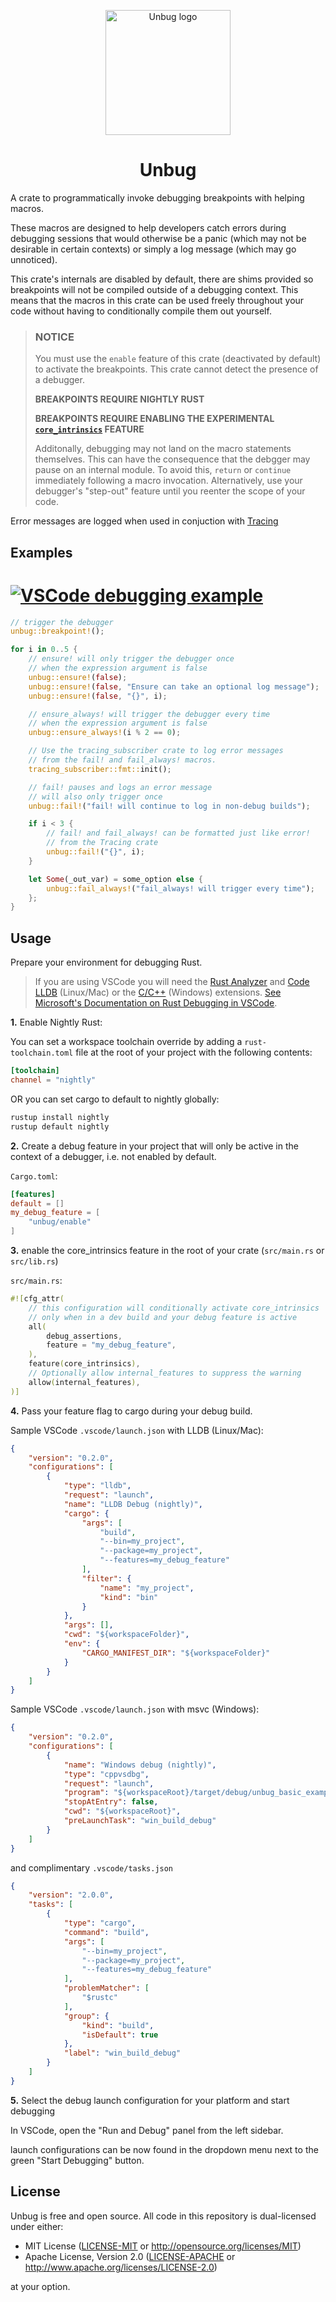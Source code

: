 <p align="center">
    <a target="_blank" href="https://docs.rs/unbug">
        <img src="https://raw.githubusercontent.com/greymattergames/unbug/main/assets/unbug.svg" width="200" alt="Unbug logo"/>
    </a>
</p>
<h1 align="center">Unbug</h1>

A crate to programmatically invoke debugging breakpoints with helping macros.

These macros are designed to help developers catch errors during debugging sessions that would otherwise be a panic (which may not be desirable in certain contexts) or simply a log message (which may go unnoticed).

This crate's internals are disabled by default, there are shims provided so breakpoints will not be compiled outside of a debugging context. This means that the macros in this crate can be used freely throughout your code without having to conditionally compile them out yourself.

> ### NOTICE
>
> You must use the `enable` feature of this crate (deactivated by default) to activate the breakpoints. This crate cannot detect the presence of a debugger.
>
> __BREAKPOINTS REQUIRE NIGHTLY RUST__
>
> __BREAKPOINTS REQUIRE ENABLING THE EXPERIMENTAL [`core_intrinsics`](https://doc.rust-lang.org/core/intrinsics/fn.breakpoint.html) FEATURE__
>
> Additonally, debugging may not land on the macro statements themselves. This can have the consequence that the debgger may pause on an internal module. To avoid this, `return` or `continue` immediately following a macro invocation. Alternatively, use your debugger's "step-out" feature until you reenter the scope of your code.

Error messages are logged when used in conjuction with [Tracing](https://github.com/tokio-rs/tracing)

## Examples

# [![VSCode debugging example](https://raw.githubusercontent.com/greymattergames/unbug/master/assets/debug.png)](https://github.com/greymattergames/unbug/blob/master/examples/basic/src/main.rs)

```rust
// trigger the debugger
unbug::breakpoint!();

for i in 0..5 {
    // ensure! will only trigger the debugger once
    // when the expression argument is false
    unbug::ensure!(false);
    unbug::ensure!(false, "Ensure can take an optional log message");
    unbug::ensure!(false, "{}", i);

    // ensure_always! will trigger the debugger every time
    // when the expression argument is false
    unbug::ensure_always!(i % 2 == 0);

    // Use the tracing_subscriber crate to log error messages
    // from the fail! and fail_always! macros.
    tracing_subscriber::fmt::init();

    // fail! pauses and logs an error message
    // will also only trigger once
    unbug::fail!("fail! will continue to log in non-debug builds");

    if i < 3 {
        // fail! and fail_always! can be formatted just like error!
        // from the Tracing crate
        unbug::fail!("{}", i);
    }

    let Some(_out_var) = some_option else {
        unbug::fail_always!("fail_always! will trigger every time");
    };
}

```

## Usage

Prepare your environment for debugging Rust.
> If you are using VSCode you will need the [Rust Analyzer](https://marketplace.visualstudio.com/items?itemName=rust-lang.rust-analyzer) and [Code LLDB](https://marketplace.visualstudio.com/items?itemName=vadimcn.vscode-lldb)  (Linux/Mac) or the [C/C++](https://marketplace.visualstudio.com/items?itemName=ms-vscode.cpptools) (Windows) extensions. [See Microsoft's Documentation on Rust Debugging in VSCode](https://code.visualstudio.com/docs/languages/rust#_debugging).

__1.__ Enable Nightly Rust:

You can set a workspace toolchain override by adding a `rust-toolchain.toml` file at the root of your project with the following contents:
```toml
[toolchain]
channel = "nightly"
```

OR you can set cargo to default to nightly globally:
```bash
rustup install nightly
rustup default nightly
```

__2.__ Create a debug feature in your project that will only be active in the context of a debugger, i.e. not enabled by default.

`Cargo.toml`:
```toml
[features]
default = []
my_debug_feature = [
    "unbug/enable"
]
```

__3.__ enable the core_intrinsics feature in the root of your crate (`src/main.rs` or `src/lib.rs`)

`src/main.rs`:
```rust
#![cfg_attr(
    // this configuration will conditionally activate core_intrinsics
    // only when in a dev build and your debug feature is active
    all(
        debug_assertions,
        feature = "my_debug_feature",
    ),
    feature(core_intrinsics),
    // Optionally allow internal_features to suppress the warning
    allow(internal_features),
)]
```

__4.__ Pass your feature flag to cargo during your debug build.

Sample VSCode `.vscode/launch.json` with LLDB (Linux/Mac):
```json
{
    "version": "0.2.0",
    "configurations": [
        {
            "type": "lldb",
            "request": "launch",
            "name": "LLDB Debug (nightly)",
            "cargo": {
                "args": [
                    "build",
                    "--bin=my_project",
                    "--package=my_project",
                    "--features=my_debug_feature"
                ],
                "filter": {
                    "name": "my_project",
                    "kind": "bin"
                }
            },
            "args": [],
            "cwd": "${workspaceFolder}",
            "env": {
                "CARGO_MANIFEST_DIR": "${workspaceFolder}"
            }
        }
    ]
}
```

Sample VSCode `.vscode/launch.json` with msvc (Windows):
```json
{
    "version": "0.2.0",
    "configurations": [
		{
            "name": "Windows debug (nightly)",
            "type": "cppvsdbg",
            "request": "launch",
            "program": "${workspaceRoot}/target/debug/unbug_basic_example.exe",
            "stopAtEntry": false,
            "cwd": "${workspaceRoot}",
            "preLaunchTask": "win_build_debug"
        }
    ]
}
```

and complimentary `.vscode/tasks.json`
```json
{
	"version": "2.0.0",
	"tasks": [
		{
			"type": "cargo",
			"command": "build",
			"args": [
				"--bin=my_project",
				"--package=my_project",
				"--features=my_debug_feature"
			],
			"problemMatcher": [
				"$rustc"
			],
			"group": {
				"kind": "build",
				"isDefault": true
			},
			"label": "win_build_debug"
		}
	]
}
```

__5.__ Select the debug launch configuration for your platform and start debugging

In VSCode, open the "Run and Debug" panel from the left sidebar.

launch configurations can be now found in the dropdown menu next to the green "Start Debugging" button.


## License

Unbug is free and open source. All code in this repository is dual-licensed under either:

- MIT License ([LICENSE-MIT](/LICENSE-MIT) or <http://opensource.org/licenses/MIT>)
- Apache License, Version 2.0 ([LICENSE-APACHE](/LICENSE-APACHE) or <http://www.apache.org/licenses/LICENSE-2.0>)

at your option.
